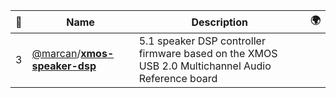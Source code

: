 |:star2: | Name | Description | 🌍|
|---|---|---|---|
|3|[@marcan](https://github.com/marcan)/[**xmos-speaker-dsp**](https://github.com/marcan/xmos-speaker-dsp)|5.1 speaker DSP controller firmware based on the XMOS USB 2.0 Multichannel Audio Reference board||

